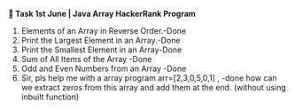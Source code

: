 **📌  Task 1st June | Java Array HackerRank Program**
1. Elements of an Array in Reverse Order.-Done
2. Print the Largest Element in an Array.-Done
3. Print the Smallest Element in an Array-Done
4. Sum of All Items of the Array -Done
5. Odd and Even Numbers from an Array -Done
6. Sir, pls help me with a array program arr=[2,3,0,5,0,1] , -done
how can we extract zeros from this array and add them at the end. (without using inbuilt function)
